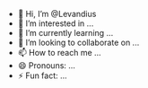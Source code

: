 - 👋 Hi, I’m @Levandius
- 👀 I’m interested in ...
- 🌱 I’m currently learning ...
- 💞️ I’m looking to collaborate on ...
- 📫 How to reach me ...
- 😄 Pronouns: ...
- ⚡ Fun fact: ...

<!---
Levandius/Levandius is a ✨ special ✨ repository because its `README.md` (this file) appears on your GitHub profile.
You can click the Preview link to take a look at your changes.
--->
